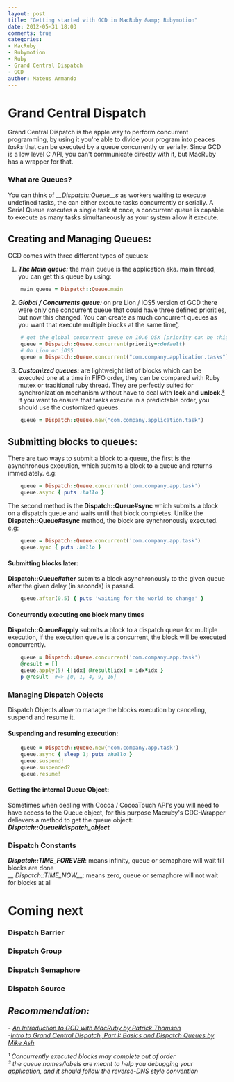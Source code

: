 ```yaml
---
layout: post
title: "Getting started with GCD in MacRuby &amp; Rubymotion"
date: 2012-05-31 18:03
comments: true
categories: 
- MacRuby
- Rubymotion
- Ruby
- Grand Central Dispatch
- GCD
author: Mateus Armando
---
```

# Grand Central Dispatch
Grand Central Dispatch is the apple way to perform concurrent programming, by using it you're able to divide your program into peaces *tasks* that can be executed by a queue concurrently or serially. Since GCD is a low level C API, you can't communicate directly with it, but MacRuby has a wrapper for that. 
### What are Queues?
You can think of *__Dispatch::Queue__s* as workers waiting to execute undefined tasks, the can either execute tasks concurrently or serially.
A Serial Queue executes a single task at once, a concurrent queue is capable to execute as many tasks simultaneously as your system allow it execute.

## Creating and Managing Queues:

GCD comes with three different types of queues:<br />
1) *__The Main queue:__* the main queue is the application aka. main thread, you can get this queue by using:
```ruby get the man queue
	main_queue = Dispatch::Queue.main
```
2) *__Global / Concurrents queue:__* on pre Lion / iOS5 version of GCD there were only one concurrent queue that could have three defined priorities, but now this changed. You can create as much concurrent queues as you want that execute multiple blocks at the same time[¹](#one). 
```ruby Get / Create Concurrent queues
	# get the global concurrent queue on 10.6 OSX [priority can be :high, :low or :default]
	queue = Dispatch::Queue.concurrent(priority=:default)
	# On Lion or iOS5 
	queue = Dispatch::Queue.concurrent("com.company.application.tasks")
```
3) *__Customized queues:__* are lightweight list of blocks which can be executed one at a time in FIFO order, they can be compared with Ruby mutex or traditional ruby thread. They are perfectly suited for synchronization mechanism without have to deal with **lock** and **unlock**.[²](#two)
If you want to ensure that tasks execute in a predictable order, you should use the customized queues.
```ruby Create a custom Queue
	queue = Dispatch::Queue.new("com.company.application.task")
```	

## Submitting blocks to queues:
There are two ways to submit a block to a queue, the first is the asynchronous execution, which submits a block to a queue and returns immediately. e.g:
```ruby
	queue = Dispatch::Queue.concurrent('com.company.app.task')
	queue.async { puts :hallo }
```
The second method is the **Dispatch::Queue#sync** which submits a block on a dispatch queue and waits until that block completes. Unlike the **Dispatch::Queue#async** method, the block are synchronously executed. e.g:
```ruby
	queue = Dispatch::Queue.concurrent('com.company.app.task')
	queue.sync { puts :hallo }
```

#### Submitting blocks later:
**Dispatch::Queue#after** submits a block asynchronously to the given queue after the given delay (in seconds) is passed.
```ruby
	queue.after(0.5) { puts 'waiting for the world to change' }
```
#### Concurrently executing one block many times
**Dispatch::Queue#apply** submits a block to a dispatch queue for multiple execution, if the execution queue is a concurrent, the block will be executed concurrently.
``` ruby
	queue = Dispatch::Queue.concurrent('com.company.app.task')
	@result = []
	queue.apply(5) {|idx| @result[idx] = idx*idx }
	p @result  #=> [0, 1, 4, 9, 16]
```
### Managing Dispatch Objects
Dispatch Objects allow to manage the blocks execution by canceling, suspend and resume it. 
#### Suspending and resuming execution:
```ruby suspending and resuming execution
	queue = Dispatch::Queue.new('com.company.app.task')
	queue.async { sleep 1; puts :hallo }
	queue.suspend!
	queue.suspended?
	queue.resume!
```
#### Getting the internal Queue Object:
Sometimes when dealing with Cocoa / CocoaTouch API's you will need to have access to the Queue object, for this purpose Macruby's GDC-Wrapper delievers a method to get the queue object: *__Dispatch::Queue#dispatch_object__*

### Dispatch Constants
*__Dispatch::TIME_FOREVER__*: means infinity, queue or semaphore will wait till blocks are done <br />
*__ Dispatch::TIME_NOW__*: means zero, queue or semaphore will not wait for blocks at all<br />

# Coming next
 
### Dispatch Barrier
### Dispatch Group
### Dispatch Semaphore
### Dispatch Source

## *Recommendation:*
 <em>- [An Introduction to GCD with MacRuby by Patrick Thomson](http://macruby.macosforge.org/documentation/gcd.html)</em><br/>
 <em>-[Intro to Grand Central Dispatch, Part I: Basics and Dispatch Queues by Mike Ash](http://www.mikeash.com/pyblog/friday-qa-2009-08-28-intro-to-grand-central-dispatch-part-i-basics-and-dispatch-queues.html)</em>

 <div class="post-it">
 <em id="one">¹ Concurrently executed blocks may complete out of order</em><br/>
 <em id="two">² the queue names/labels are meant to help you debugging your application, and it should follow the reverse-DNS style convention</em>
 </div>
